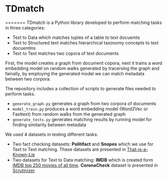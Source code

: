 # TDmatch
=======
TDmatch is a Python library developed to perform matching tasks in three categories:
 * Text to Data which matches tuples of a table to text docuemts
 * Text to Structured text matches hierarchical taxonomy concepts to text docuemtns
 * Text to Text matches two copora of text documents

First, the model creates a graph from document copora, next it trains a word embedding model on random walks generated by tracersing the graph and fainally, by employing the generated model we can match metadata between two corpora.


The repository includes a collection of scripts to generate files needed to perform tasks.
 * `generate_graph.py` generates a graph from two corpora of documents
 * `model_train.py` produces a word embedding model (Word2Vec or Fasttext) from random walks from the generated graph
 * `generate_tests.py` generates matching results by running model for finding similarity between metadata 

We used 4 datasets in testing different tasks:
 * Two fact checking datasets: **Politifact** and **Snopes** which we use for Text to Text matching. These datasets are presented in [That-is-a-Known-Lie](https://github.com/sshaar/That-is-a-Known-Lie)
 * Two datasets for Text to Data matching: **IMDB** which is created form  [IMDB top 250 movies of all time](https://www.imdb.com/search/title/?groups=top_250&sort=user_rating,desc&view=simple). **CoronaCheck** dataset is presented in [Scrutinizer](https://github.com/geokaragiannis/statchecker)


